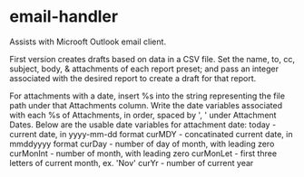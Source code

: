# email-handler


Assists with Microoft Outlook email client.

First version creates drafts based on data in a CSV file. Set the name, to, cc, subject, body, & attachments of each report preset; and pass an integer associated with the desired report to create a draft for that report.

For attachments with a date, insert %s into the string representing the file path under that Attachments column. Write the date variables associated with each %s of Attachments, in order, spaced by ', ' under Attachment Dates.
Below are the usable date variables for attachment date:
  today - current date, in yyyy-mm-dd format
  curMDY - concatinated current date, in mmddyyyy format
  curDay - number of day of month, with leading zero
  curMonInt -  number of month, with leading zero
  curMonLet - first three letters of current month, ex. 'Nov'
  curYr - number of current year
